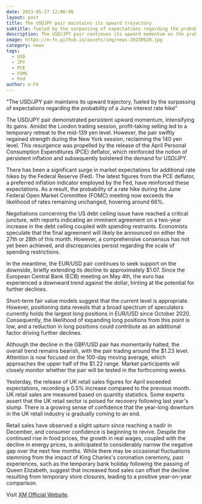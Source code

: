 ```yaml
---
date: 2023-05-27 12:00:00
layout: post
title: The USDJPY pair maintains its upward trajectory
subtitle: fueled by the surpassing of expectations regarding the probability of a June interest rate hike.
description: The USD/JPY pair continues its upward momentum as the probability of a June interest rate hike surpasses expectations.
image: https://e-fx.github.io/assets/img/news-20230528.jpg
category: news
tags:
  - USD
  - JPY
  - PCE
  - FOMC
  - Fed
author: e-FX
---
```


"The USD/JPY pair maintains its upward trajectory, fueled by the surpassing of expectations regarding the probability of a June interest rate hike"

The USD/JPY pair demonstrated persistent upward momentum, intensifying its gains. Amidst the London trading session, profit-taking selling led to a temporary retreat to the mid-139 yen level. However, the pair swiftly regained strength during the New York session, reclaiming the 140 yen level. This resurgence was propelled by the release of the April Personal Consumption Expenditures (PCE) deflator, which reinforced the notion of persistent inflation and subsequently bolstered the demand for USD/JPY.

There has been a significant surge in market expectations for additional rate hikes by the Federal Reserve (Fed). The latest figures from the PCE deflator, a preferred inflation indicator employed by the Fed, have reinforced these expectations. As a result, the probability of a rate hike during the June Federal Open Market Committee (FOMC) meeting now exceeds the likelihood of rates remaining unchanged, hovering around 66%.

Negotiations concerning the US debt ceiling issue have reached a critical juncture, with reports indicating an imminent agreement on a two-year increase in the debt ceiling coupled with spending restraints. Economists speculate that the final agreement will likely be announced on either the 27th or 28th of this month. However, a comprehensive consensus has not yet been achieved, and discrepancies persist regarding the scale of spending restrictions.

In the meantime, the EUR/USD pair continues to seek support on the downside, briefly extending its decline to approximately $1.07. Since the European Central Bank (ECB) meeting on May 4th, the euro has experienced a downward trend against the dollar, hinting at the potential for further declines.

Short-term fair value models suggest that the current level is appropriate. However, positioning data reveals that a broad spectrum of speculators currently holds the largest long positions in EUR/USD since October 2020. Consequently, the likelihood of expanding long positions from this point is low, and a reduction in long positions could contribute as an additional factor driving further declines.

Although the decline in the GBP/USD pair has momentarily halted, the overall trend remains bearish, with the pair trading around the $1.23 level. Attention is now focused on the 100-day moving average, which approaches the upper half of the $1.22 range. Market participants will closely monitor whether the pair will be tested in the forthcoming weeks.

Yesterday, the release of UK retail sales figures for April exceeded expectations, recording a 0.5% increase compared to the previous month. UK retail sales are measured based on quantity statistics. Some experts assert that the UK retail sector is poised for recovery following last year's slump. There is a growing sense of confidence that the year-long downturn in the UK retail industry is gradually coming to an end.

Retail sales have observed a slight upturn since reaching a nadir in December, and consumer confidence is beginning to revive. Despite the continued rise in food prices, the growth in real wages, coupled with the decline in energy prices, is anticipated to considerably narrow the negative gap over the next few months. While there may be occasional fluctuations stemming from the impact of King Charles's coronation ceremony, past experiences, such as the temporary bank holiday following the passing of Queen Elizabeth, suggest that increased food sales can offset the decline resulting from temporary store closures, leading to a positive year-on-year comparison.



Visit [XM Official Website](https://clicks.pipaffiliates.com/c?c=550036&l=en&p=0).